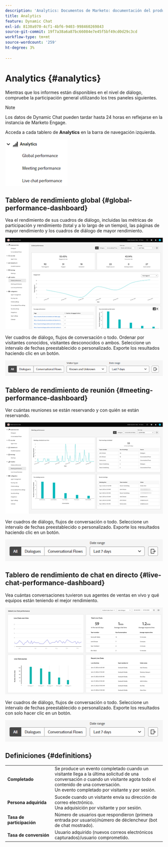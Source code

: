 ```yaml
---
description: 'Analytics: Documentos de Marketo: documentación del producto'
title: Analytics
feature: Dynamic Chat
exl-id: 8130a970-4cf1-4bf6-9403-998460269843
source-git-commit: 19f7a38a6a87bc66084e7e45f5bf49cd0d29c3cd
workflow-type: tm+mt
source-wordcount: '259'
ht-degree: 3%

---
```


# Analytics {#analytics}

Mientras que los informes están disponibles en el nivel de diálogo, compruebe la participación general utilizando los tres paneles siguientes.

>[!NOTE]
>
>Los datos de Dynamic Chat pueden tardar hasta 24 horas en reflejarse en la instancia de Marketo Engage.

Acceda a cada tablero de **Analytics** en la barra de navegación izquierda.

![](assets/analytics-1.png)

## Tablero de rendimiento global {#global-performance-dashboard}

Vea el rendimiento de sus cuadros de diálogo, incluidas las métricas de participación y rendimiento (total y a lo largo de un tiempo), las páginas de mayor rendimiento y los cuadros de diálogo de mayor rendimiento.

![](assets/analytics-2.png)

Ver cuadros de diálogo, flujos de conversación o todo. Ordenar por visitantes conocidos, visitantes desconocidos o ambos. Seleccione un intervalo de fechas preestablecido o personalizado. Exporte los resultados haciendo clic en un botón.

![](assets/analytics-3.png)

## Tablero de rendimiento de reunión {#meeting-performance-dashboard}

Ver cuántas reuniones se están reservando y con quién se están reservando.

![](assets/analytics-4.png)

Ver cuadros de diálogo, flujos de conversación o todo. Seleccione un intervalo de fechas preestablecido o personalizado. Exporte los resultados haciendo clic en un botón.

![](assets/analytics-5.png)

## Tablero de rendimiento de chat en directo {#live-chat-performance-dashboard}

Vea cuántas conversaciones tuvieron sus agentes de ventas en vivo y qué equipos están teniendo el mejor rendimiento.

![](assets/analytics-6.png)

Ver cuadros de diálogo, flujos de conversación o todo. Seleccione un intervalo de fechas preestablecido o personalizado. Exporte los resultados con solo hacer clic en un botón.

![](assets/analytics-7.png)

## Definiciones {#definitions}

<table>
<thead>
<tbody>
  <tr>
    <td style="width:30%"><b>Completado</b></td>
    <td>Se produce un evento completado cuando un visitante llega a la última solicitud de una conversación <i>o</i> cuando un visitante agota todo el contenido de una conversación.
    <br>Un evento completado por visitante y por sesión.</td>
  </tr>
  <tr>
    <td style="width:30%"><b>Persona adquirida</b></td>
    <td>Sucede cuando un visitante envía su dirección de correo electrónico.
    <br>Una adquisición por visitante y por sesión.</td>
  </tr>
  <tr>
    <td style="width:30%"><b>Tasa de participación</b></td>
    <td>Número de usuarios que respondieron (primera entrada por usuario)/número de déclencheur (bot de chat mostrado).</td>
  </tr>
  <tr>
    <td style="width:30%"><b>Tasa de conversión</b></td>
    <td>Usuario adquirido (nuevos correos electrónicos capturados)/usuario comprometido.</td>
  </tr>
</tbody>
</table>
